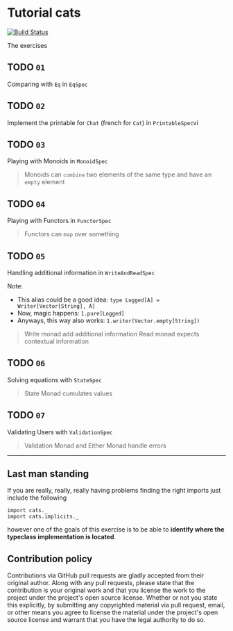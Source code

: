 Tutorial cats
======

[![Build Status](https://travis-ci.org/fagossa/tutorial-cats.svg?branch=solution)](https://travis-ci.org/fagossa/tutorial-cats)


The exercises

## TODO `01`

Comparing with `Eq` in `EqSpec`


## TODO `02`

Implement the printable for `Chat` (french for `Cat`) in `PrintableSpec`vi 


## TODO `03`

Playing with Monoids in `MonoidSpec`

> Monoids can `combine` two elements of the same type and have an `empty` element

## TODO `04`

Playing with Functors in `FunctorSpec`

> Functors can `map` over something

## TODO `05`

Handling additional information in `WriteAndReadSpec`

Note:
- This alias could be a good idea: `type Logged[A] = Writer[Vector[String], A]`
- Now, magic happens: `1.pure[Logged]`
- Anyways, this way also works: `1.writer(Vector.empty[String])`

> Write monad add additional information
> Read monad expects contextual information


## TODO `06`

Solving equations with `StateSpec`

> State Monad cumulates values

## TODO `07`

Validating Users with `ValidationSpec`

> Validation Monad and Either Monad handle errors


-----

## Last man standing

If you are really, really, really having problems finding the right imports just include the following

```
import cats._
import cats.implicits._
```

however one of the goals of this exercise is to be able to __identify where the typeclass implementation is located__.

## Contribution policy ##

Contributions via GitHub pull requests are gladly accepted from their original author. Along with
any pull requests, please state that the contribution is your original work and that you license
the work to the project under the project's open source license. Whether or not you state this
explicitly, by submitting any copyrighted material via pull request, email, or other means you
agree to license the material under the project's open source license and warrant that you have the
legal authority to do so.